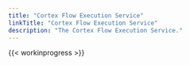 ```yaml
---
title: "Cortex Flow Execution Service"
linkTitle: "Cortex Flow Execution Service"
description: "The Cortex Flow Execution Service."
---
```


{{< workinprogress >}}